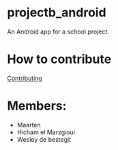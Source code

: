 # projectb_android
An Android app for a school project. 

# How to contribute
[Contributing](./CONTRIBUTING.md)    

# Members:
- Maarten
- Hicham el Marzgioui
- Wesley de bestegit
